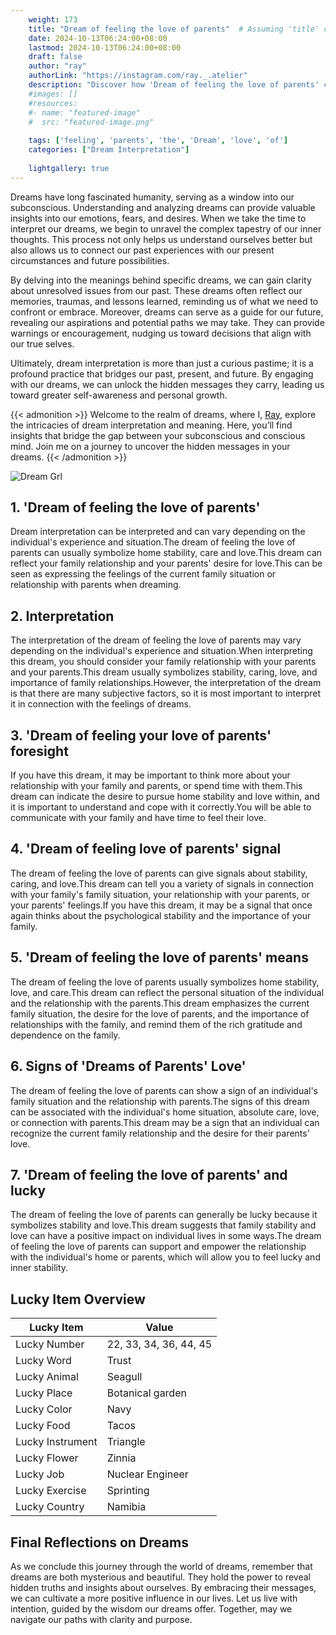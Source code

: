 ```yaml
---
    weight: 173
    title: "Dream of feeling the love of parents"  # Assuming 'title' column exists
    date: 2024-10-13T06:24:00+08:00
    lastmod: 2024-10-13T06:24:00+08:00
    draft: false
    author: "ray"
    authorLink: "https://instagram.com/ray._.atelier"
    description: "Discover how 'Dream of feeling the love of parents' can interpret your future and uncover its significant meanings in your life."
    #images: []
    #resources:
    #- name: "featured-image"
    #  src: "featured-image.png"
    
    tags: ['feeling', 'parents', 'the', 'Dream', 'love', 'of']
    categories: ["Dream Interpretation"]
    
    lightgallery: true
---
```

    
Dreams have long fascinated humanity, serving as a window into our subconscious. Understanding and analyzing dreams can provide valuable insights into our emotions, fears, and desires. When we take the time to interpret our dreams, we begin to unravel the complex tapestry of our inner thoughts. This process not only helps us understand ourselves better but also allows us to connect our past experiences with our present circumstances and future possibilities.

By delving into the meanings behind specific dreams, we can gain clarity about unresolved issues from our past. These dreams often reflect our memories, traumas, and lessons learned, reminding us of what we need to confront or embrace. Moreover, dreams can serve as a guide for our future, revealing our aspirations and potential paths we may take. They can provide warnings or encouragement, nudging us toward decisions that align with our true selves.

Ultimately, dream interpretation is more than just a curious pastime; it is a profound practice that bridges our past, present, and future. By engaging with our dreams, we can unlock the hidden messages they carry, leading us toward greater self-awareness and personal growth.

{{< admonition >}}
Welcome to the realm of dreams, where I, [Ray](https://instagram.com/ray._.atelier), explore the intricacies of dream interpretation and meaning. Here, you’ll find insights that bridge the gap between your subconscious and conscious mind. Join me on a journey to uncover the hidden messages in your dreams.
{{< /admonition >}}

![Dream Grl](https://cdn.pixabay.com/photo/2017/11/02/03/35/gothic-2910057_1280.jpg "Dream Grl")

## 1. 'Dream of feeling the love of parents'
Dream interpretation can be interpreted and can vary depending on the individual's experience and situation.The dream of feeling the love of parents can usually symbolize home stability, care and love.This dream can reflect your family relationship and your parents' desire for love.This can be seen as expressing the feelings of the current family situation or relationship with parents when dreaming.

## 2. Interpretation
The interpretation of the dream of feeling the love of parents may vary depending on the individual's experience and situation.When interpreting this dream, you should consider your family relationship with your parents and your parents.This dream usually symbolizes stability, caring, love, and importance of family relationships.However, the interpretation of the dream is that there are many subjective factors, so it is most important to interpret it in connection with the feelings of dreams.

## 3. 'Dream of feeling your love of parents' foresight
If you have this dream, it may be important to think more about your relationship with your family and parents, or spend time with them.This dream can indicate the desire to pursue home stability and love within, and it is important to understand and cope with it correctly.You will be able to communicate with your family and have time to feel their love.

## 4. 'Dream of feeling love of parents' signal
The dream of feeling the love of parents can give signals about stability, caring, and love.This dream can tell you a variety of signals in connection with your family's family situation, your relationship with your parents, or your parents' feelings.If you have this dream, it may be a signal that once again thinks about the psychological stability and the importance of your family.

## 5. 'Dream of feeling the love of parents' means
The dream of feeling the love of parents usually symbolizes home stability, love, and care.This dream can reflect the personal situation of the individual and the relationship with the parents.This dream emphasizes the current family situation, the desire for the love of parents, and the importance of relationships with the family, and remind them of the rich gratitude and dependence on the family.

## 6. Signs of 'Dreams of Parents' Love'
The dream of feeling the love of parents can show a sign of an individual's family situation and the relationship with parents.The signs of this dream can be associated with the individual's home situation, absolute care, love, or connection with parents.This dream may be a sign that an individual can recognize the current family relationship and the desire for their parents' love.

## 7. 'Dream of feeling the love of parents' and lucky
The dream of feeling the love of parents can generally be lucky because it symbolizes stability and love.This dream suggests that family stability and love can have a positive impact on individual lives in some ways.The dream of feeling the love of parents can support and empower the relationship with the individual's home or parents, which will allow you to feel lucky and inner stability.

## Lucky Item Overview
| Lucky Item          | Value              |
|---------------|--------------------|
| Lucky Number        | 22, 33, 34, 36, 44, 45  |
| Lucky Word          | Trust |
| Lucky Animal        | Seagull |
| Lucky Place         | Botanical garden     |
| Lucky Color         | Navy     |
| Lucky Food          | Tacos      |
| Lucky Instrument    | Triangle |
| Lucky Flower        | Zinnia    |
| Lucky Job           | Nuclear Engineer       |
| Lucky Exercise      | Sprinting  |
| Lucky Country       | Namibia    |


##  Final Reflections on Dreams

As we conclude this journey through the world of dreams, remember that dreams are both mysterious and beautiful. They hold the power to reveal hidden truths and insights about ourselves. By embracing their messages, we can cultivate a more positive influence in our lives. Let us live with intention, guided by the wisdom our dreams offer. Together, may we navigate our paths with clarity and purpose.

